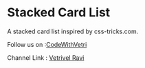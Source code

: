 # Stacked Card List

A stacked card list inspired by css-tricks.com.

Follow us on :[CodeWithVetri](https://codewithvetri.web.app/)

Channel Link : [Vetrivel Ravi](https://www.youtube.com/c/VetrivelRavi)
